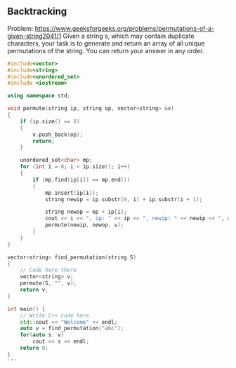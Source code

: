 ## Backtracking

Problem: 
https://www.geeksforgeeks.org/problems/permutations-of-a-given-string2041/1
Given a string s, which may contain duplicate characters, your task is to generate and return an array of all unique permutations of the string. You can return your answer in any order.

```c++
#include<vector>
#include<string>
#include<unordered_set>
#include <iostream>

using namespace std;

void permute(string ip, string op, vector<string> &v)
{
    if (ip.size() == 0)
    {
        v.push_back(op);
        return;
    }

    unordered_set<char> mp;
    for (int i = 0; i < ip.size(); i++)
    {
        if (mp.find(ip[i]) == mp.end())
        {
            mp.insert(ip[i]);
            string newip = ip.substr(0, i) + ip.substr(i + 1);

            string newop = op + ip[i];
            cout << i << ", ip: " << ip << ", newip: " << newip << ", newop: " << newop << endl;
            permute(newip, newop, v);
        }
    }
}

vector<string> find_permutation(string S)
{
    // Code here there
    vector<string> v;
    permute(S, "", v);
    return v;
}

int main() {
    // Write C++ code here
    std::cout << "Welcome" << endl;
    auto v = find_permutation("abc");
    for(auto s: v)
        cout << s << endl;
    return 0;
}
'''
